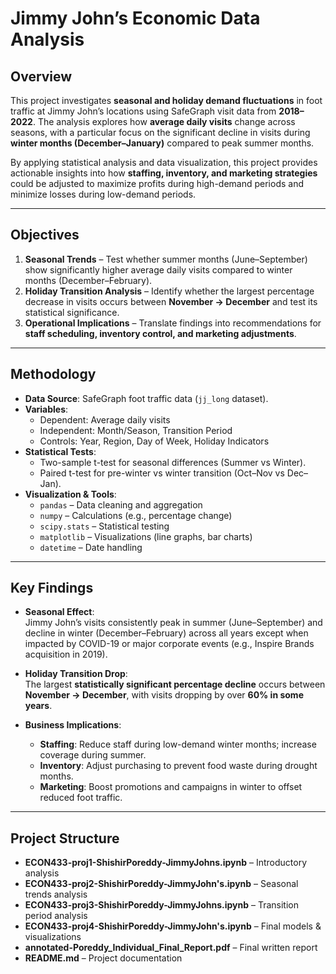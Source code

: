 # Jimmy John’s Economic Data Analysis  


## Overview  
This project investigates **seasonal and holiday demand fluctuations** in foot traffic at Jimmy John’s locations using SafeGraph visit data from **2018–2022**. The analysis explores how **average daily visits** change across seasons, with a particular focus on the significant decline in visits during **winter months (December–January)** compared to peak summer months.  

By applying statistical analysis and data visualization, this project provides actionable insights into how **staffing, inventory, and marketing strategies** could be adjusted to maximize profits during high-demand periods and minimize losses during low-demand periods.  

---

## Objectives  
1. **Seasonal Trends** – Test whether summer months (June–September) show significantly higher average daily visits compared to winter months (December–February).  
2. **Holiday Transition Analysis** – Identify whether the largest percentage decrease in visits occurs between **November → December** and test its statistical significance.  
3. **Operational Implications** – Translate findings into recommendations for **staff scheduling, inventory control, and marketing adjustments**.  

---

## Methodology  

- **Data Source**: SafeGraph foot traffic data (`jj_long` dataset).  
- **Variables**:  
  - Dependent: Average daily visits  
  - Independent: Month/Season, Transition Period  
  - Controls: Year, Region, Day of Week, Holiday Indicators  
- **Statistical Tests**:  
  - Two-sample t-test for seasonal differences (Summer vs Winter).  
  - Paired t-test for pre-winter vs winter transition (Oct–Nov vs Dec–Jan).  
- **Visualization & Tools**:  
  - `pandas` – Data cleaning and aggregation  
  - `numpy` – Calculations (e.g., percentage change)  
  - `scipy.stats` – Statistical testing  
  - `matplotlib` – Visualizations (line graphs, bar charts)  
  - `datetime` – Date handling  

---

## Key Findings  

- **Seasonal Effect**:  
  Jimmy John’s visits consistently peak in summer (June–September) and decline in winter (December–February) across all years except when impacted by COVID-19 or major corporate events (e.g., Inspire Brands acquisition in 2019).  

- **Holiday Transition Drop**:  
  The largest **statistically significant percentage decline** occurs between **November → December**, with visits dropping by over **60% in some years**.  

- **Business Implications**:  
  - **Staffing**: Reduce staff during low-demand winter months; increase coverage during summer.  
  - **Inventory**: Adjust purchasing to prevent food waste during drought months.  
  - **Marketing**: Boost promotions and campaigns in winter to offset reduced foot traffic.  

---

## Project Structure  

- **ECON433-proj1-ShishirPoreddy-JimmyJohns.ipynb** – Introductory analysis  
- **ECON433-proj2-ShishirPoreddy-JimmyJohn's.ipynb** – Seasonal trends analysis  
- **ECON433-proj3-ShishirPoreddy-JimmyJohns.ipynb** – Transition period analysis  
- **ECON433-proj4-ShishirPoreddy-JimmyJohn's.ipynb** – Final models & visualizations  
- **annotated-Poreddy_Individual_Final_Report.pdf** – Final written report  
- **README.md** – Project documentation  
